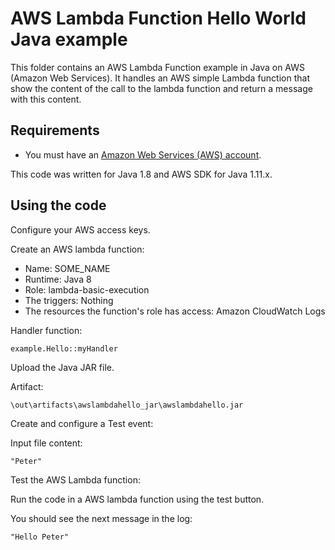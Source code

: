 # AWS Lambda Function Hello World Java example

This folder contains an AWS Lambda Function example in Java on AWS (Amazon Web Services).
It handles an AWS simple Lambda function that show the content of the call to the lambda function and return a message with this content.




## Requirements

* You must have an [Amazon Web Services (AWS) account](http://aws.amazon.com/).

This code was written for Java 1.8 and AWS SDK for Java 1.11.x.




## Using the code

Configure your AWS access keys.

Create an AWS lambda function:
* Name:    SOME_NAME
* Runtime: Java 8
* Role:    lambda-basic-execution
* The triggers: Nothing
* The resources the function's role has access: Amazon CloudWatch Logs

Handler function:

```
example.Hello::myHandler
```

Upload the Java JAR file.

Artifact:

```
\out\artifacts\awslambdahello_jar\awslambdahello.jar
```

Create and configure a Test event:

Input file content:

```
"Peter"
```

Test the AWS Lambda function:

Run the code in a AWS lambda function using the test button.

You should see the next message in the log:

```
"Hello Peter" 
```

